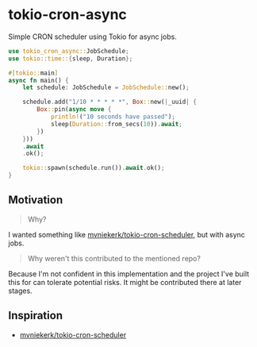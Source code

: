 # tokio-cron-async

Simple CRON scheduler using Tokio for async jobs.

```rs
use tokio_cron_async::JobSchedule;
use tokio::time::{sleep, Duration};

#[tokio::main]
async fn main() {
    let schedule: JobSchedule = JobSchedule::new();

    schedule.add("1/10 * * * * *", Box::new(|_uuid| {
        Box::pin(async move {
            println!("10 seconds have passed");
            sleep(Duration::from_secs(10)).await;
        })
    }))
    .await
    .ok();

    tokio::spawn(schedule.run()).await.ok();
}
```

## Motivation

> Why?

I wanted something like [mvniekerk/tokio-cron-scheduler][1], but with async jobs.

> Why weren't this contributed to the mentioned repo?

Because I'm not confident in this implementation and the project I've built this for can tolerate potential risks.
It might be contributed there at later stages.

## Inspiration

- [mvniekerk/tokio-cron-scheduler][1]

[1]: <https://github.com/mvniekerk/tokio-cron-scheduler> "mvniekerk/tokio-cron-scheduler repository on GitHub"
